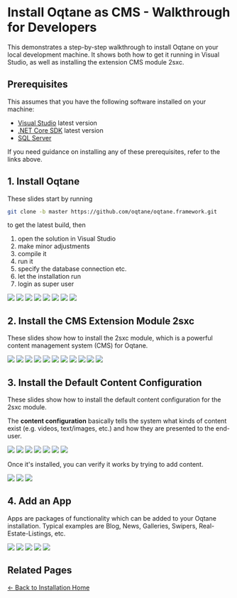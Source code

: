 # Install Oqtane as CMS - Walkthrough for Developers

This demonstrates a step-by-step walkthrough to install Oqtane on your local development machine.
It shows both how to get it running in Visual Studio, as well as installing the extension CMS module 2sxc.

## Prerequisites

This assumes that you have the following software installed on your machine:

* [Visual Studio](https://visualstudio.microsoft.com) latest version
* [.NET Core SDK](https://dotnet.microsoft.com) latest version
* [SQL Server](https://www.microsoft.com/en-us/sql-server/sql-server-downloads)

If you need guidance on installing any of these prerequisites, refer to the links above.

## 1. Install Oqtane

These slides start by running

```bash
git clone -b master https://github.com/oqtane/oqtane.framework.git
```

to get the latest build, then

1. open the solution in Visual Studio
2. make minor adjustments
3. compile it
4. run it
5. specify the database connection etc.
6. let the installation run
7. login as super user

<div gallery="gallery01">
  <img src="./assets/121 Get from Github.jpg">
  <img src="./assets/200 Compile Oqtane.jpg">
  <img src="./assets/201 Disable HotReload.jpg">
  <img src="./assets/211 Oqtane Settings.jpg">
  <img src="./assets/211 Oqtane Installing.jpg">
  <img src="./assets/291 Oqtane Installed.jpg">
  <img src="./assets/292 Login as Super User.jpg">
  <img src="./assets/293 Oqtane Logged In.jpg">
</div>

## 2. Install the CMS Extension Module 2sxc

These slides show how to install the 2sxc module, which is a powerful content management system (CMS) for Oqtane.

<div gallery="gallery02">
  <img src="./assets/311 Go to Modules - Open Menu.jpg">
  <img src="./assets/312 Go to Modules - Admin Dashboard.jpg">
  <img src="./assets/313 Go to Modules - Module Management.jpg">
  <img src="./assets/321 Install Module Start.jpg">
  <img src="./assets/322 Select Module.jpg">
  <img src="./assets/323 Accept Module License.jpg">
  <img src="./assets/324 Installed.jpg">
  <img src="./assets/331 Restart Oqtane.jpg">
  <img src="./assets/332 Confirm Restart.jpg">
  <img src="./assets/333 Restarting.jpg">
  <img src="./assets/334 Restart in Visual Studio.jpg">
</div>


## 3. Install the Default Content Configuration

These slides show how to install the default content configuration for the 2sxc module.

The **content configuration** basically tells the system
what kinds of content exist (e.g. videos, text/images, etc.)
and how they are presented to the end-user.

<div gallery="gallery03">
  <img src="./assets/341 Add Page.jpg">
  <img src="./assets/342 New Page Name and Permissions.jpg">
  <img src="./assets/351 Add Content Module.jpg">
  <img src="./assets/361 Install 2sxc Content Package.jpg">
  <img src="./assets/362 Install 2sxc Content Package - Confirm.jpg">
  <img src="./assets/363 Install 2sxc Content Package - Installing.jpg">
  <img src="./assets/364 Install 2sxc Content Package - Complete.jpg">
</div>

Once it's installed, you can verify it works by trying to add content.

<div gallery="gallery04">
  <img src="./assets/371 2sxc Select Content Type.jpg">
  <img src="./assets/372 2sxc Preview Content Type.jpg">
  <img src="./assets/373 2sxc Content Added.jpg">
</div>

## 4. Add an App

Apps are packages of functionality which can be added to your Oqtane installation.
Typical examples are Blog, News, Galleries, Swipers, Real-Estate-Listings, etc.

<div gallery="gallery05">
  <img src="./assets/411 Add App.jpg">
  <img src="./assets/421 App Auto-Installer - Select.jpg">
  <img src="./assets/422 App Auto-Installer - Confirm.jpg">
  <img src="./assets/423 App Auto-Installer - Installing.jpg">
  <img src="./assets/424 App Auto-Installer - Complete.jpg">
</div>


## Related Pages

[← Back to Installation Home](index.md)
